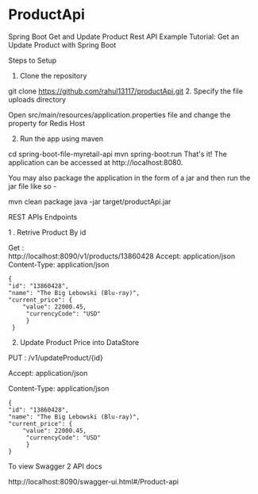 # ProductApi
Spring Boot Get and Update  Product Rest API Example
Tutorial: Get  an Update Product with Spring Boot

Steps to Setup

1. Clone the repository

git clone https://github.com/rahul13117/productApi.git
2. Specify the file uploads directory

Open src/main/resources/application.properties file and change the property for Redis Host 


2. Run the app using maven

cd spring-boot-file-myretail-api
mvn spring-boot:run
That's it! The application can be accessed at http://localhost:8080.

You may also package the application in the form of a jar and then run the jar file like so -

mvn clean package
java -jar target/productApi.jar



 REST APIs Endpoints

  1 .  Retrive  Product By id 
  
  Get :   
         http://localhost:8090/v1/products/13860428 
         Accept: application/json
         Content-Type: application/json

  
  
    {  
    "id": "13860428", 
    "name": "The Big Lebowski (Blu-ray)",
    "current_price": {
        "value": 22000.45,
         "currencyCode": "USD"
         }
     }


  2. Update Product Price into DataStore

  PUT :  /v1/updateProduct/{id}
  
  Accept: application/json
  
  Content-Type: application/json

    {
    "id": "13860428",
    "name": "The Big Lebowski (Blu-ray)",
    "current_price": {
        "value": 22000.45,
         "currencyCode": "USD"
         }
    }


To view Swagger 2 API docs

http://localhost:8090/swagger-ui.html#/Product-api

